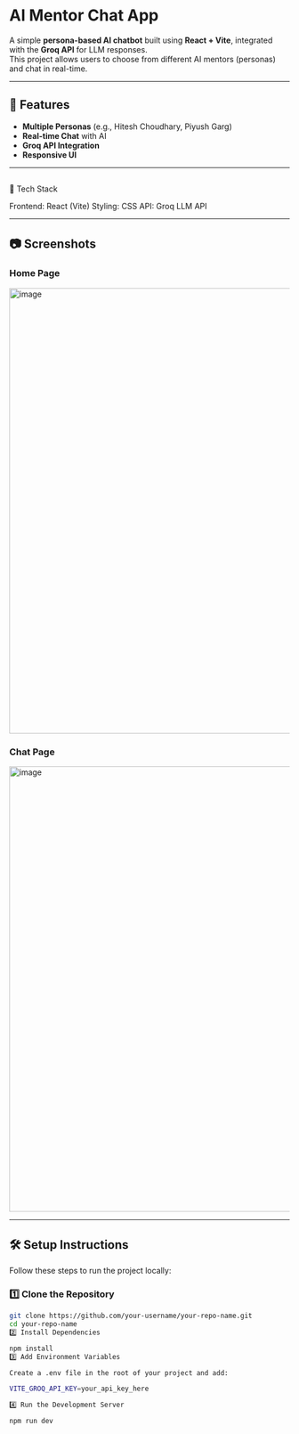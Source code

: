 # AI Mentor Chat App

A simple **persona-based AI chatbot** built using **React + Vite**, integrated with the **Groq API** for LLM responses.  
This project allows users to choose from different AI mentors (personas) and chat in real-time.

---

## 🚀 Features
- **Multiple Personas** (e.g., Hitesh Choudhary, Piyush Garg)
- **Real-time Chat** with AI
- **Groq API Integration**
- **Responsive UI**

---
## 
📄 Tech Stack

Frontend: React (Vite)
Styling: CSS
API: Groq LLM API

---
## 📷 Screenshots

### Home Page
<img width="1280" height="800" alt="image" src="https://github.com/user-attachments/assets/3723a7c3-5619-4b63-b50f-f5549b727bd2" />


### Chat Page
<img width="1280" height="800" alt="image" src="https://github.com/user-attachments/assets/d3c2d9f0-0de0-4716-9a85-2ac0bfba6c70" />

---

## 🛠️ Setup Instructions

Follow these steps to run the project locally:

### 1️⃣ Clone the Repository
```bash
git clone https://github.com/your-username/your-repo-name.git
cd your-repo-name
2️⃣ Install Dependencies

npm install
3️⃣ Add Environment Variables

Create a .env file in the root of your project and add:

VITE_GROQ_API_KEY=your_api_key_here

4️⃣ Run the Development Server

npm run dev

